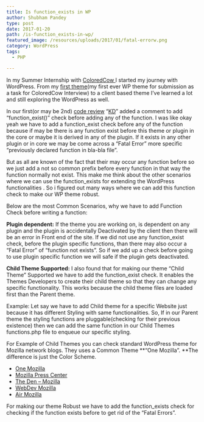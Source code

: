 ```yaml
---
title: Is function_exists in WP
author: Shubham Pandey
type: post
date: 2017-01-20
path: /is-function_exists-in-wp/
featured_image: /resources/uploads/2017/01/fatal-errorw.png
category: WordPress
tags:
  - PHP

---
```

In my Summer Internship with <a href="http://coloredcow.in" target="_blank">ColoredCow </a>I started my journey with WordPress. From my <a href="https://github.com/shubham9411/Makes-me-wonder" target="_blank">first theme</a>(my first ever WP theme for submission as a task for ColoredCow Interview) to a client based theme I&#8217;ve learned a lot and still exploring the WordPress as well.

In our first(or may be 2nd) <a href="https://everydayteachesalesson.wordpress.com/2016/06/18/first-code-review/" target="_blank">code review</a> &#8220;<a href="http://nishanthkd.com" target="_blank">KD</a>&#8221; added a comment to add &#8220;function\_exist()&#8221; check before adding any of the function. I was like okay yeah we have to add a function\_exist check before any of the function because if may be there is any function exist before this theme or plugin in the core or maybe it is derived in any of the plugin. If it exists in any other plugin or in core we may be come across a &#8220;Fatal Error&#8221; more specific &#8220;previously declared function in bla-bla file&#8221;.

But as all are known of the fact that their may occur any function before so we just add a not so common prefix before every function in that way the function normally not exist. This make me think about the other scenarios where we can use the function_exists for extending the WordPress functionalities . So i figured out many ways where we can add this function check to make our WP theme robust.

Below are the most Common Scenarios, why we have to add Function Check before writing a function:

**Plugin dependent:** If the theme you are working on, is dependent on any plugin and the plugin is accidentally Deactivated by the client then there will be an error in Front end of the site. If we did not use any function_exist check, before the plugin specific functions, than there may also occur a &#8220;Fatal Error&#8221; of &#8220;function not exists&#8221;. So if we add up a check before going to use plugin specific function we will safe if the plugin gets deactivated.

**Child Theme Supported:** I also found that for making our theme &#8220;Child Theme&#8221; Supported we have to add the function_exist check. It enables the Themes Developers to create their child theme so that they can change any specific functionality. This works because the child theme files are loaded first than the Parent theme.

Example: Let say we have to add Child theme for a specific Website just because it has different Styling with same functionalities. So, If in our Parent theme the styling functions are pluggable(checking for their previous existence) then we can add the same function in our Child Themes functions.php file to enqueue our specific styling.

For Example of Child Themes you can check standard WordPress theme for Mozilla network blogs. They uses a Common Theme **&#8220;One Mozilla&#8221;. **The difference is just the Color Scheme.

  * <a href="https://github.com/mozilla/One-Mozilla-blog" target="_blank">One Mozilla</a>
  * <a href="https://blog.mozilla.org/press/" target="_blank">Mozilla Press Center</a>
  * <a href="https://blog.mozilla.org/theden/" target="_blank">The Den &#8211; Mozilla</a>
  * <a href="https://blog.mozilla.org/webdev/" target="_blank">WebDev Mozilla</a>
  * <a href="http://air.mozilla.org/" target="_blank">Air Mozilla</a>

For making our theme Robust we have to add the function_exists check for checking if the function exists before to get rid of the &#8220;Fatal Errors&#8221;.